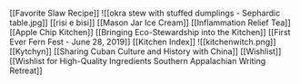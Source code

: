[[Favorite Slaw Recipe]]
![[okra stew with stuffed dumplings - Sephardic table.jpg]]
[[risi e bisi]]
[[Mason Jar Ice Cream]]
[[Inflammation Relief Tea]]
[[Apple Chip Kitchen]]
[[Bringing Eco-Stewardship into the Kitchen]]
[[First Ever Fern Fest - June 28, 2019]]
[[Kitchen Index]]
![[kitchenwitch.png]]
[[Kytchyn]]
[[Sharing Cuban Culture and History with China]]
[[Wishlist]]
[[Wishlist for High-Quality Ingredients Southern Appalachian Writing Retreat]]